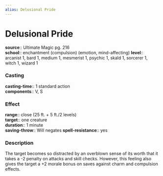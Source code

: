 ```yaml
---
alias: Delusional Pride
---
```


# Delusional Pride 

**source**:: Ultimate Magic pg. 216  
**school**:: enchantment (compulsion) (emotion, mind-affecting)
**level**:: arcanist 1, bard 1, medium 1, mesmerist 1, psychic 1, skald 1, sorcerer 1, witch 1, wizard 1

### Casting 

**casting-time**:: 1 standard action  
**components**:: V, S

### Effect 

**range**:: close (25 ft. + 5 ft./2 levels)  
**target**:: one creature  
**duration**:: 1 minute  
**saving-throw**:: Will negates
**spell-resistance**:: yes

### Description 

The target becomes so distracted by an overblown sense of its worth that it takes a -2 penalty on attacks and skill checks. However, this feeling also gives the target a +2 morale bonus on saves against charm and compulsion effects.
